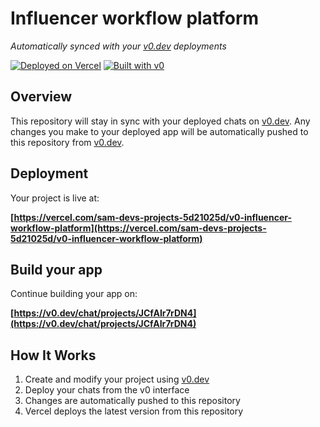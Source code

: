 # Influencer workflow platform

*Automatically synced with your [v0.dev](https://v0.dev) deployments*

[![Deployed on Vercel](https://img.shields.io/badge/Deployed%20on-Vercel-black?style=for-the-badge&logo=vercel)](https://vercel.com/sam-devs-projects-5d21025d/v0-influencer-workflow-platform)
[![Built with v0](https://img.shields.io/badge/Built%20with-v0.dev-black?style=for-the-badge)](https://v0.dev/chat/projects/JCfAIr7rDN4)

## Overview

This repository will stay in sync with your deployed chats on [v0.dev](https://v0.dev).
Any changes you make to your deployed app will be automatically pushed to this repository from [v0.dev](https://v0.dev).

## Deployment

Your project is live at:

**[https://vercel.com/sam-devs-projects-5d21025d/v0-influencer-workflow-platform](https://vercel.com/sam-devs-projects-5d21025d/v0-influencer-workflow-platform)**

## Build your app

Continue building your app on:

**[https://v0.dev/chat/projects/JCfAIr7rDN4](https://v0.dev/chat/projects/JCfAIr7rDN4)**

## How It Works

1. Create and modify your project using [v0.dev](https://v0.dev)
2. Deploy your chats from the v0 interface
3. Changes are automatically pushed to this repository
4. Vercel deploys the latest version from this repository
